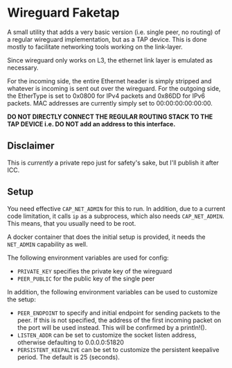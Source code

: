 # Wireguard Faketap

A small utility that adds a very basic version (i.e. single peer, no routing) of a regular wireguard implementation, but as a TAP device.
This is done mostly to facilitate networking tools working on the link-layer.

Since wireguard only works on L3, the ethernet link layer is emulated as necessary.

For the incoming side, the entire Ethernet header is simply stripped and whatever is incoming is sent out over the wireguard.
For the outgoing side, the EtherType is set to 0x0800 for IPv4 packets and 0x86DD for IPv6 packets.
MAC addresses are currently simply set to 00:00:00:00:00:00.

**DO NOT DIRECTLY CONNECT THE REGULAR ROUTING STACK TO THE TAP DEVICE i.e. DO NOT add an address to this interface.**

## Disclaimer

This is *currently* a private repo just for safety's sake, but I'll publish it after ICC.

## Setup

You need effective `CAP_NET_ADMIN` for this to run.
In addition, due to a current code limitation, it calls `ip` as a subprocess, which also needs `CAP_NET_ADMIN`.
This means, that you usually need to be root.

A docker container that does the initial setup is provided, it needs the `NET_ADMIN` capability as well.

The following environment variables are used for config:

- `PRIVATE_KEY` specifies the private key of the wireguard
- `PEER_PUBLIC` for the public key of the single peer

In addition, the following environment variables can be used to customize the setup:

- `PEER_ENDPOINT` to specify and initial endpoint for sending packets to the peer.
If this is not specified, the address of the first incoming packet on the port will be used instead.
This will be confirmed by a println!().
- `LISTEN_ADDR` can be set to customize the socket listen address, otherwise defaulting to 0.0.0.0:51820
- `PERSISTENT_KEEPALIVE` can be set to customize the persistent keepalive period. The default is 25 (seconds).